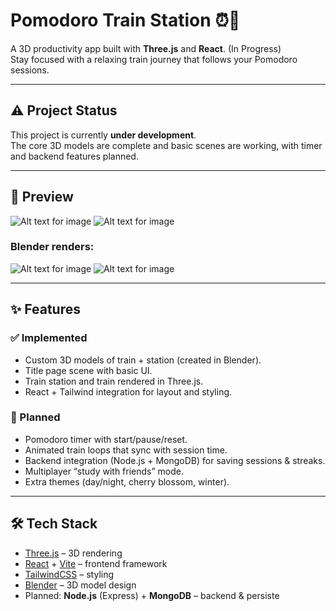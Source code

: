 # Pomodoro Train Station ⏰🚂
A 3D productivity app built with **Three.js** and **React**. (In Progress)  
Stay focused with a relaxing train journey that follows your Pomodoro sessions.  

---

## ⚠️ Project Status
This project is currently **under development**.  
The core 3D models are complete and basic scenes are working, with timer and backend features planned.  

---

## 🎥 Preview
![Alt text for image](./my-project/demo_images/home_page.png)
![Alt text for image](./demo_images/title_page.png)

### Blender renders:
![Alt text for image](./demo_images/main_stration_scene.png)
![Alt text for image](./demo_images/session_scene.png)



---

## ✨ Features

### ✅ Implemented
- Custom 3D models of train + station (created in Blender).
- Title page scene with basic UI.
- Train station and train rendered in Three.js.
- React + Tailwind integration for layout and styling.

### 🚧 Planned
- Pomodoro timer with start/pause/reset.
- Animated train loops that sync with session time.
- Backend integration (Node.js + MongoDB) for saving sessions & streaks.
- Multiplayer “study with friends” mode.
- Extra themes (day/night, cherry blossom, winter).

---

## 🛠 Tech Stack
- [Three.js](https://threejs.org/) – 3D rendering  
- [React](https://reactjs.org/) + [Vite](https://vitejs.dev/) – frontend framework  
- [TailwindCSS](https://tailwindcss.com/) – styling  
- [Blender](https://www.blender.org/) – 3D model design  
- Planned: **Node.js** (Express) + **MongoDB** – backend & persiste
